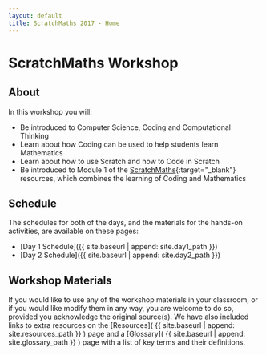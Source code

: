 ```yaml
---
layout: default
title: ScratchMaths 2017 - Home
---
```


# ScratchMaths Workshop

## About

In this workshop you will:

- Be introduced to Computer Science, Coding and Computational Thinking
- Learn about how Coding can be used to help students learn Mathematics
- Learn about how to use Scratch and how to Code in Scratch
- Be introduced to Module 1 of the [ScratchMaths](http://www.ucl.ac.uk/ioe/research/projects/scratchmaths){:target="_blank"} resources, which combines the learning of Coding and Mathematics

## Schedule 

The schedules for both of the days, and the materials for the hands-on activities, are available on these pages:

- [Day 1 Schedule]({{ site.baseurl | append: site.day1_path }})
- [Day 2 Schedule]({{ site.baseurl | append: site.day2_path }})

## Workshop Materials

If you would like to use any of the workshop materials in your classroom, or if you would like modify them in any way, you are welcome to do so, provided you acknowledge the original source(s).
We have also included links to extra resources on the [Resources]( {{ site.baseurl | append: site.resources_path }} ) page and a [Glossary]( {{ site.baseurl | append: site.glossary_path }} ) page with a list of key terms and their definitions.
